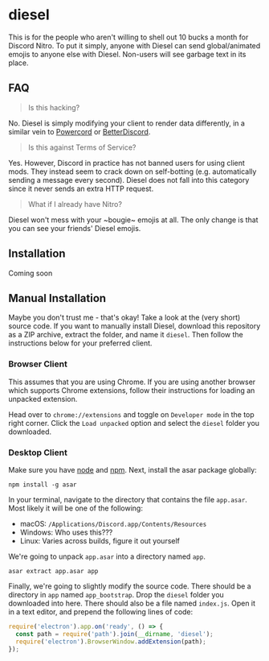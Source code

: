 # diesel
This is for the people who aren't willing to shell out 10 bucks a month for Discord Nitro. To put it simply, anyone with Diesel can send global/animated emojis to anyone else with Diesel. Non-users will see garbage text in its place.

## FAQ
> Is this hacking?

No. Diesel is simply modifying your client to render data differently, in a similar vein to [Powercord](https://powercord.dev/) or [BetterDiscord](https://betterdiscord.net/home/).

> Is this against Terms of Service?

Yes. However, Discord in practice has not banned users for using client mods. They instead seem to crack down on self-botting (e.g. automatically sending a message every second). Diesel does not fall into this category since it never sends an extra HTTP request.

> What if I already have Nitro?

Diesel won't mess with your ~bougie~ emojis at all. The only change is that you can see your friends' Diesel emojis.

## Installation
Coming soon

## Manual Installation
Maybe you don't trust me - that's okay! Take a look at the (very short) source code. If you want to manually install Diesel, download this repository as a ZIP archive, extract the folder, and name it `diesel`. Then follow the instructions below for your preferred client.

### Browser Client
This assumes that you are using Chrome. If you are using another browser which supports Chrome extensions, follow their instructions for loading an unpacked extension.

Head over to `chrome://extensions` and toggle on `Developer mode` in the top right corner. Click the `Load unpacked` option and select the `diesel` folder you downloaded.

### Desktop Client
Make sure you have [node](https://nodejs.org) and [npm](https://www.npmjs.com/). Next, install the asar package globally:
```
npm install -g asar
```

In your terminal, navigate to the directory that contains the file `app.asar`. Most likely it will be one of the following:
* macOS: `/Applications/Discord.app/Contents/Resources`
* Windows: Who uses this???
* Linux: Varies across builds, figure it out yourself

We're going to unpack `app.asar` into a directory named `app`.
```
asar extract app.asar app
```

Finally, we're going to slightly modify the source code. There should be a directory in `app` named `app_bootstrap`. Drop the `diesel` folder you downloaded into here. There should also be a file named `index.js`. Open it in a text editor, and prepend the following lines of code:

```javascript
require('electron').app.on('ready', () => {
  const path = require('path').join(__dirname, 'diesel');
  require('electron').BrowserWindow.addExtension(path);
});
```

